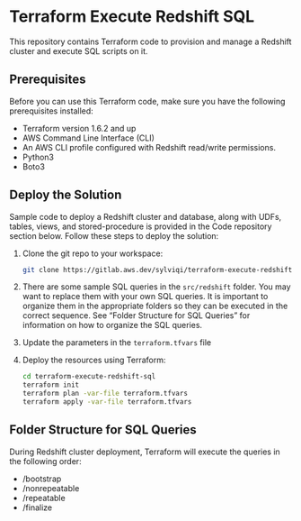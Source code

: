 # Terraform Execute Redshift SQL

This repository contains Terraform code to provision and manage a Redshift cluster and execute SQL scripts on it.

## Prerequisites

Before you can use this Terraform code, make sure you have the following prerequisites installed:

- Terraform version 1.6.2 and up 
- AWS Command Line Interface (CLI)
- An AWS CLI profile configured with Redshift read/write permissions. 
- Python3
- Boto3

## Deploy the Solution

Sample code to deploy a Redshift cluster and database, along with UDFs, tables, views, and stored-procedure is provided in the Code repository section below. Follow these steps to deploy the solution:

1. Clone the git repo to your workspace:

    ```bash
    git clone https://gitlab.aws.dev/sylviqi/terraform-execute-redshift-sql
    ```

2. There are some sample SQL queries in the `src/redshift` folder. You may want to replace them with your own SQL queries. It is important to organize them in the appropriate folders so they can be executed in the correct sequence. See “Folder Structure for SQL Queries” for information on how to organize the SQL queries. 

3. Update the parameters in the `terraform.tfvars` file 

4. Deploy the resources using Terraform:

    ```bash
    cd terraform-execute-redshift-sql
    terraform init
    terraform plan -var-file terraform.tfvars
    terraform apply -var-file terraform.tfvars
    ```

## Folder Structure for SQL Queries

During Redshift cluster deployment, Terraform will execute the queries in the following order:

- /bootstrap
- /nonrepeatable
- /repeatable
- /finalize
